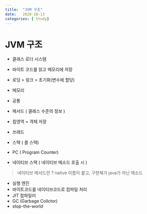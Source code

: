 ```yaml
---
title:  "JVM 구조"
date:   2020-10-13
categories: [ Study]
---
```


# JVM 구조

+ 클래스 로더 시스템
 + 바이트 코드를 읽고 메모리에 저장
 + 로딩 > 링크 > 초기화(변수에 할당)
 
+ 메모리 
 + 공통
  + 메서드 ( 클래스 수준의 정보 ) 
  + 힙영역 = 객체 저장
 + 쓰래드
  + 스택 (  콜 스택)
  + PC (  Program Counter)
  + 네이티브 스택 ( 네이티브 메소드 호출 시 )
  > 네이티브 메서드란 ? native 이름이 붙고, 구현체가 java가 아닌 메소드
  
+ 실행 엔진
 + 바이트코드를 네이티브코드로 컴파일 처리
 + JIT 컴파일러 
 + GC (Garbage Collctor)
  + stop-the-world
